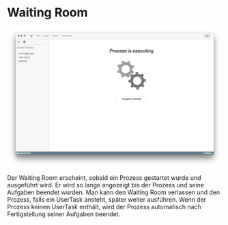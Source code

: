 # Waiting Room

![Waiting Room](waiting-room.png)

Der Waiting Room erscheint, sobald ein Prozess gestartet wurde und ausgeführt
wird. Er wird so lange angezeigt bis der Prozess und seine Aufgaben beendet wurden.
Man kann den Waiting Room verlassen und den Prozess, falls ein UserTask ansteht,
später weiter ausführen. Wenn der Prozess keinen UserTask enthält, wird der
Prozess automatisch nach Fertigstellung seiner Aufgaben beendet.
